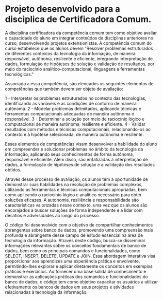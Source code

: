 # Projeto desenvolvido para a disciplica de Certificadora Comum.


A disciplina certificadora da competência comum tem como objetivo avaliar a capacidade do aluno em integrar conteúdos de disciplinas anteriores no curso, desenvolvendo projetos extensionistas. A competência comum do curso estabelece que os alunos devem "Resolver problemas estruturados de diferentes contextos da tecnologia da informação, de maneira responsável, autônoma, resiliente e eficiente, integrando interpretação de dados, formulação de hipóteses de solução e validação de resultados, por meio do raciocínio analítico-computacional, linguagens e ferramentas tecnológicas."

Associada a essa competência, são elencados os seguintes elementos de competências que também devem ser objeto de avaliação:

1 - Interpretar os problemas estruturados no contexto das tecnologias, identificando as variáveis e as condições de contorno de maneira autônoma.
2 - Modelar problemas delimitados, aplicando técnicas e ferramentas computacionais adequadas de maneira autônoma e responsável.
3 - Determinar a solução por meio de raciocínio lógico e computacional de maneira autônoma, resiliente e eficiente.
4 - Validar resultados com métodos e técnicas computacionais, relacionando-os ao contexto e à hipótese selecionada, de maneira autônoma e resiliente.

Esses elementos de competências visam desenvolver a habilidade do aluno em compreender e solucionar problemas no âmbito da tecnologia da informação, aplicando seus conhecimentos de forma autônoma, responsável e eficiente. Além disso, são enfatizadas a interpretação de dados, a formulação de hipóteses de solução e a validação dos resultados obtidos.

Através desse processo de avaliação, os alunos têm a oportunidade de demonstrar suas habilidades na resolução de problemas complexos, utilizando as ferramentas e técnicas computacionais apropriadas, bem como aplicando o raciocínio lógico e analítico necessário para obter soluções eficazes. A autonomia, resiliência e responsabilidade são características valorizadas nesse contexto, uma vez que os alunos são encorajados a buscar soluções de forma independente e a lidar com desafios e adversidades ao longo do processo.


O código foi desenvolvido com o objetivo de compartilhar conhecimentos abrangentes sobre banco de dados, promovendo uma compreensão mais profunda e abrangente desse campo de estudo essencial na área de tecnologia da informação. Através deste código, busca-se disseminar informações relevantes sobre os conceitos fundamentais de banco de dados, bem como os principais comandos e funcionalidades, como SELECT, INSERT, DELETE, UPDATE e JOIN. Essa abordagem interativa visa proporcionar aos aprendizes uma experiência prática e envolvente, permitindo-lhes explorar e aplicar diretamente os conceitos em exemplos práticos e exercícios. Ao fornecer uma base sólida de conhecimento e demonstrar as aplicações práticas dos comandos e funcionalidades do banco de dados, o código tem como objetivo capacitar os usuários a utilizar efetivamente os bancos de dados em seus projetos e atividades relacionadas à tecnologia da informação.